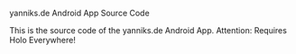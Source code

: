 yanniks.de Android App Source Code

This is the source code of the yanniks.de Android App.
Attention: Requires Holo Everywhere!
